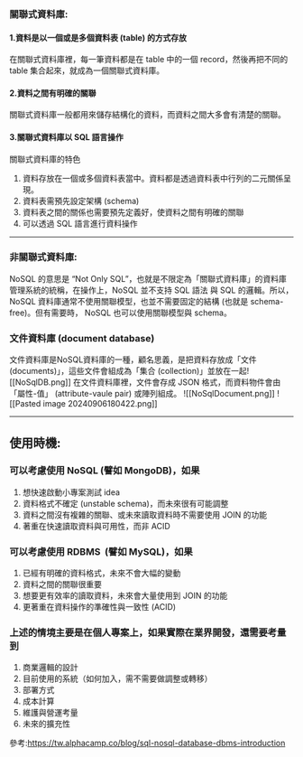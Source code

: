 ### 關聯式資料庫:
#### **1.資料是以一個或是多個資料表 (table) 的方式存放**
在關聯式資料庫裡，每一筆資料都是在 table 中的一個 record，然後再把不同的 table 集合起來，就成為一個關聯式資料庫。
#### **2.資料之間有明確的關聯**
關聯式資料庫一般都用來儲存結構化的資料，而資料之間大多會有清楚的關聯。

#### **3.關聯式資料庫以 SQL 語言操作**

關聯式資料庫的特色  
1. 資料存放在一個或多個資料表當中。資料都是透過資料表中行列的二元關係呈現。
2. 資料表需預先設定架構 (schema)
3. 資料表之間的關係也需要預先定義好，使資料之間有明確的關聯
4. 可以透過 SQL 語言進行資料操作

---
### 非關聯式資料庫:
NoSQL 的意思是 “Not Only SQL”，也就是不限定為「關聯式資料庫」的資料庫管理系統的統稱，在操作上，NoSQL 並不支持 SQL 語法 與 SQL 的邏輯。所以，NoSQL 資料庫通常不使用關聯模型，也並不需要固定的結構 (也就是 schema-free)。但有需要時， NoSQL 也可以使用關聯模型與 schema。

### 文件資料庫 (document database)

文件資料庫是NoSQL資料庫的一種，顧名思義，是把資料存放成「文件 (documents)」，這些文件會組成為「集合 (collection)」並放在一起![[NoSqlDB.png]]
在文件資料庫裡，文件會存成 JSON 格式，而資料物件會由「屬性-值」 (attribute-vaule pair) 或陣列組成。
![[NoSqlDocument.png]]
![[Pasted image 20240906180422.png]]

---
## 使用時機:
### **可以考慮使用 NoSQL (譬如 MongoDB)，如果**
1. 想快速啟動小專案測試 idea
2. 資料格式不確定 (unstable schema)，而未來很有可能調整
3. 資料之間沒有複雜的關聯、或未來讀取資料時不需要使用 JOIN 的功能
4. 著重在快速讀取資料與可用性，而非 ACID

### **可以考慮使用 RDBMS  (譬如 MySQL)，如果**
1. 已經有明確的資料格式，未來不會大幅的變動
2. 資料之間的關聯很重要
3. 想要更有效率的讀取資料，未來會大量使用到 JOIN 的功能
4. 更著重在資料操作的準確性與一致性 (ACID)

### 上述的情境主要是在個人專案上，如果實際在業界開發，還需要考量到
1. 商業邏輯的設計
2. 目前使用的系統（如何加入，需不需要做調整或轉移）
3. 部署方式
4. 成本計算
5. 維護與營運考量
6. 未來的擴充性

參考:https://tw.alphacamp.co/blog/sql-nosql-database-dbms-introduction